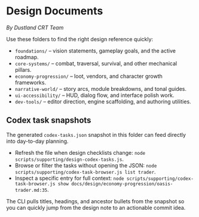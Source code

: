 # Design Documents

*By Dustland CRT Team*

Use these folders to find the right design reference quickly:

- `foundations/` – vision statements, gameplay goals, and the active roadmap.
- `core-systems/` – combat, traversal, survival, and other mechanical pillars.
- `economy-progression/` – loot, vendors, and character growth frameworks.
- `narrative-world/` – story arcs, module breakdowns, and tonal guides.
- `ui-accessibility/` – HUD, dialog flow, and interface polish work.
- `dev-tools/` – editor direction, engine scaffolding, and authoring utilities.

## Codex task snapshots

The generated `codex-tasks.json` snapshot in this folder can feed directly into day-to-day planning.

- Refresh the file when design checklists change: `node scripts/supporting/design-codex-tasks.js`.
- Browse or filter the tasks without opening the JSON: `node scripts/supporting/codex-task-browser.js list trader`.
- Inspect a specific entry for full context: `node scripts/supporting/codex-task-browser.js show docs/design/economy-progression/oasis-trader.md:35`.

The CLI pulls titles, headings, and ancestor bullets from the snapshot so you can quickly jump from the design note to an actionable commit idea.

